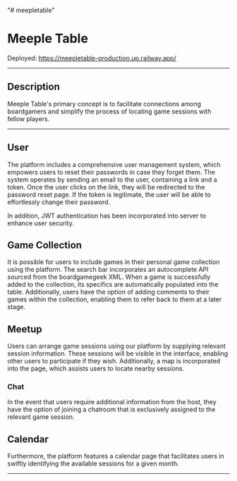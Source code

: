 "# meepletable" 

# Meeple Table

Deployed: https://meepletable-production.up.railway.app/

---

## Description

Meeple Table's primary concept is to facilitate connections among boardgamers and simplify the process of locating game sessions with fellow players.


---

## User

The platform includes a comprehensive user management system, which empowers users to reset their passwords in case they forget them. The system operates by sending an email to the user, containing a link and a token. Once the user clicks on the link, they will be redirected to the password reset page. If the token is legitimate, the user will be able to effortlessly change their password.

In addition, JWT authentication has been incorporated into server to enhance user security.

## Game Collection

It is possible for users to include games in their personal game collection using the platform. The search bar incorporates an autocomplete API sourced from the boardgamegeek XML. When a game is successfully added to the collection, its specifics are automatically populated into the table. Additionally, users have the option of adding comments to their games within the collection, enabling them to refer back to them at a later stage.

## Meetup

Users can arrange game sessions using our platform by supplying relevant session information. These sessions will be visible in the interface, enabling other users to participate if they wish. Additionally, a map is incorporated into the page, which assists users to locate nearby sessions.


### Chat

In the event that users require additional information from the host, they have the option of joining a chatroom that is exclusively assigned to the relevant game session.

## Calendar

Furthermore, the platform features a calendar page that facilitates users in swiftly identifying the available sessions for a given month.


---
